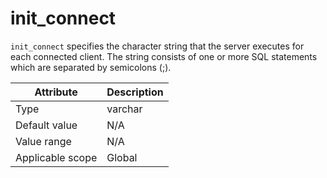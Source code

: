 # init_connect

`init_connect` specifies the character string that the server executes for each connected client. The string consists of one or more SQL statements which are separated by semicolons (;).

| **Attribute** | **Description** |
|--------|---------|
| Type | varchar |
| Default value | N/A |
| Value range | N/A |
| Applicable scope | Global |
